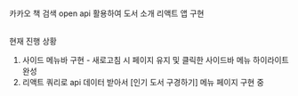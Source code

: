 ##
카카오 책 검색 open api 활용하여 도서 소개 리액트 앱 구현
##
현재 진행 상황
1. 사이드 메뉴바 구현 - 새로고침 시 페이지 유지 및 클릭한 사이드바 메뉴 하이라이트 완성
2. 리액트 쿼리로 api 데이터 받아서 [인기 도서 구경하기] 메뉴 페이지 구현 중
